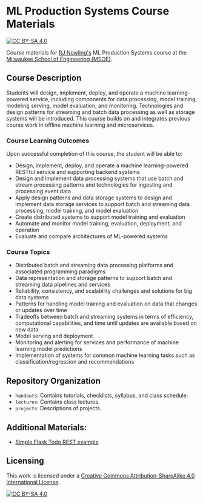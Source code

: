 # ML Production Systems Course Materials
[![CC BY-SA 4.0][cc-by-sa-shield]][cc-by-sa]

Course materials for [RJ Nowling's](https://rnowling.github.io) ML Production Systems course
at the [Milwaukee School of Engineering (MSOE)](https://www.msoe.edu).

## Course Description
Students will design, implement, deploy, and operate a machine learning-powered service, including components for data processing,
model training, modeling serving, model evaluation, and monitoring.  Technologies and design patterns for streaming and batch data
processing as well as storage systems will be introduced.  This course builds on and integrates previous course work in offline
machine learning and microservices.

### Course Learning Outcomes
Upon successful completion of this course, the student will be able to:

* Design, implement, deploy, and operate a machine learning-powered RESTful service and supporting backend systems
* Design and implement data processing systems that use batch and stream processing patterns and technologies for ingesting and processing event data
* Apply design patterns and data storage systems to design and implement data storage services to support batch and streaming data processing, model training, and model evaluation
* Create distributed systems to support model training and evaluation
* Automate and monitor model training, evaluation, deployment, and operation
* Evaluate and compare architectures of ML-powered systems

### Course Topics

* Distributed batch and streaming data processing platforms and associated programming paradigms
* Data representation and storage patterns to support batch and streaming data pipelines and services
* Reliability, consistency, and scalability challenges and solutions for big data systems
* Patterns for handling model training and evaluation on data that changes or updates over time
* Tradeoffs between batch and streaming systems in terms of efficiency, computational capabilities, and time until updates are available based on new data
* Model serving and deployment
* Monitoring and alerting for services and performance of machine learning model predictions
* Implementation of systems for common machine learning tasks such as classification/regression and recommendations

## Repository Organization

* `handouts`: Contains tutorials, checklists, syllabus, and class schedule.
* `lectures`: Contains class lectures.
* `projects`: Descriptions of projects.

## Additional Materials:

* [Simple Flask Todo REST example](https://github.com/msoe-dise-project/flask-todo-example)

## Licensing

This work is licensed under a [Creative Commons Attribution-ShareAlike 4.0 International License][cc-by-sa].

[![CC BY-SA 4.0][cc-by-sa-image]][cc-by-sa]

[cc-by-sa]: http://creativecommons.org/licenses/by-sa/4.0/
[cc-by-sa-image]: https://licensebuttons.net/l/by-sa/4.0/88x31.png
[cc-by-sa-shield]: https://img.shields.io/badge/License-CC%20BY--SA%204.0-lightgrey.svg
